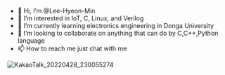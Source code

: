 - 👋 Hi, I’m @Lee-Hyeon-Min
- 👀 I’m interested in IoT, C, Linux, and Verilog
- 🌱 I’m currently learning electronics engineering in Donga University
- 💞️ I’m looking to collaborate on anything that can do by C,C++,Python language
- 📫 How to reach me just chat with me

![KakaoTalk_20220428_230055274](https://user-images.githubusercontent.com/59655095/165769909-37096b45-9c86-4577-8ae9-93793f084d32.gif)

<!---
Lee-Hyeon-Min/Lee-Hyeon-Min is a ✨ special ✨ repository because its `README.md` (this file) appears on your GitHub profile.
You can click the Preview link to take a look at your changes.
--->
